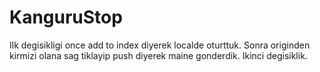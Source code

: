 # KanguruStop
Ilk degisikligi once add to index diyerek localde oturttuk. Sonra originden kirmizi olana sag tiklayip push diyerek maine gonderdik.
Ikinci degisiklik.

